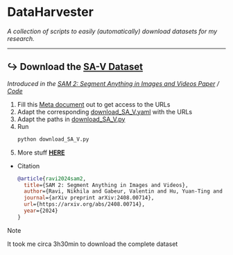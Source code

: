 # DataHarvester
*A collection of scripts to easily (automatically) download datasets for my research.* 

---

## ↪️ Download the [SA-V Dataset](https://ai.meta.com/datasets/segment-anything-video/)
*Introduced in the [SAM 2: Segment Anything in Images and Videos Paper](https://ai.meta.com/research/publications/sam-2-segment-anything-in-images-and-videos/) / [Code](https://github.com/facebookresearch/segment-anything-2)*
1. Fill this [Meta document](https://ai.meta.com/datasets/segment-anything-video-downloads/) out to get access to the URLs
2. Adapt the corresponding [download_SA_V.yaml](./scripts/SA_V/download_SA_V.yaml) with the URLs
3. Adapt the paths in [download_SA_V.py](./scripts/SA_V/download_SA_V.py)
4. Run
     ```zsh
     python download_SA_V.py
     ```
5. More stuff [**HERE**](https://github.com/facebookresearch/segment-anything-2/blob/main/sav_dataset)
  - Citation
    ```bibtex
    @article{ravi2024sam2,
      title={SAM 2: Segment Anything in Images and Videos},
      author={Ravi, Nikhila and Gabeur, Valentin and Hu, Yuan-Ting and Hu, Ronghang and Ryali, Chaitanya and Ma, Tengyu and Khedr, Haitham and R{\"a}dle, Roman and Rolland, Chloe and Gustafson, Laura and Mintun, Eric and Pan, Junting and Alwala, Kalyan Vasudev and Carion, Nicolas and Wu, Chao-Yuan and Girshick, Ross and Doll{\'a}r, Piotr and Feichtenhofer, Christoph},
      journal={arXiv preprint arXiv:2408.00714},
      url={https://arxiv.org/abs/2408.00714},
      year={2024}
    }
    ```
> [!NOTE]
> It took me circa 3h30min to download the complete dataset

</details>
